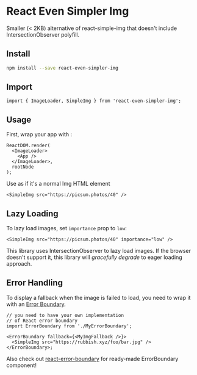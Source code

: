 # React Even Simpler Img

Smaller (< 2KB) alternative of react-simple-img that doesn't include IntersectionObserver polyfill.

## Install

```bash
npm install --save react-even-simpler-img
```

## Import

```tsx
import { ImageLoader, SimpleImg } from 'react-even-simpler-img';
```

## Usage

First, wrap your app with <ImageLoader />:

```tsx
ReactDOM.render(
  <ImageLoader>
    <App />
  </ImageLoader>,
  rootNode
);
```

Use <SimpleImg /> as if it's a normal Img HTML element

```tsx
<SimpleImg src="https://picsum.photos/40" />
```

## Lazy Loading

To lazy load images, set `importance` prop to `low`:

```tsx
<SimpleImg src="https://picsum.photos/40" importance="low" />
```

This library uses IntersectionObserver to lazy load images. If the browser doesn't support it, this library will _gracefully degrade_ to eager loading approach.

## Error Handling

To display a fallback when the image is failed to load, you need to wrap it with an [Error Boundary](https://reactjs.org/docs/error-boundaries.html).

```tsx
// you need to have your own implementation
// of React error boundary
import ErrorBoundary from './MyErrorBoundary';

<ErrorBoundary fallback={<MyImgFallback />}>
  <SimpleImg src="https://rubbish.xyz/foo/bar.jpg" />
</ErrorBoundary>;
```

Also check out [react-error-boundary](https://github.com/bvaughn/react-error-boundary) for ready-made ErrorBoundary component!
